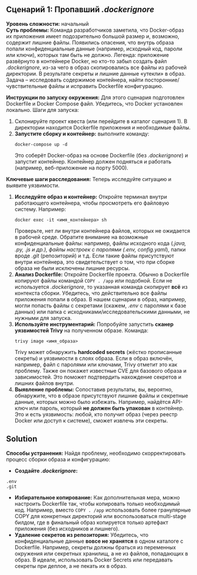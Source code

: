 
## Сценарий 1: Пропавший *.dockerignore*  
**Уровень сложности:** начальный  
**Суть проблемы:** Команда разработчиков заметила, что Docker-образ их приложения имеет подозрительно большой размер и, возможно, содержит лишние файлы. Появились опасения, что внутрь образа попали конфиденциальные данные (например, исходный код, пароли или ключи), которых там быть не должно. Легенда: приложение развёрнуто в контейнере Docker, но кто-то забыл создать файл *.dockerignore*, из-за чего в образ скопировались все файлы из рабочей директории. В результате секреты и лишние данные «утекли» в образ. Задача – исследовать содержимое контейнера, найти посторонние/чувствительные файлы и исправить Dockerfile конфигурацию.


**Инструкции по запуску окружения:** Для этого сценария подготовлен Dockerfile и Docker Compose файл. Убедитесь, что Docker установлен локально. Шаги для запуска:  
1. Склонируйте проект квеста (или перейдите в каталог сценария 1). В директории находится Dockerfile приложения и необходимые файлы.  
2. **Запустите сборку и контейнер:** выполните команду:  
   ```shell
   docker-compose up -d
   ```  
   Это соберёт Docker-образ на основе Dockerfile (без *.dockerignore*) и запустит контейнер. Контейнер должен подняться и работать (например, веб-приложение на порту 5000).  

**Ключевые шаги расследования:** Теперь исследуйте ситуацию и выявите уязвимости.  
1. **Исследуйте образ и контейнер:** Откройте терминал внутри работающего контейнера, чтобы просмотреть его файловую систему. Например:  
   ```shell
   docker exec -it <имя_контейнера> sh
   ```  
   Проверьте, нет ли внутри контейнера файлов, которых не ожидается в рабочей среде. Обратите внимание на возможные конфиденциальные файлы: например, файлы исходного кода (*.java, *.py, *.js и др.*), файлы настроек с паролями (*.env, config.yaml*), папки вроде *.git* (репозиторий) и т.д. Если такие файлы присутствуют внутри контейнера, это свидетельствует о том, что при сборке образа не были исключены лишние ресурсы.  
2. **Анализ Dockerfile:** Откройте Dockerfile проекта. Обычно в Dockerfile копируют файлы командой `COPY . /app` или подобной. Если не используется *.dockerignore*, то указанная команда скопирует **всё** из контекста сборки. Убедитесь, что действительно все файлы приложения попали в образ. В нашем сценарии в образ, например, могли попасть файлы с секретами (скажем, *.env* с паролями к базе данных) или папка с исходниками/исследовательскими данными, не нужными для запуска.  
3. **Используйте инструментарий:** Попробуйте запустить **сканер уязвимостей Trivy** на полученном образе. Команда:  
   ```shell
   trivy image <имя_образа>
   ```  
   Trivy может обнаружить **hardcoded secrets** (жёстко прописанные секреты) и уязвимости в слоях образа. Если в образ включён, например, файл с паролями или ключами, Trivy отметит это как проблему. Также он покажет известные CVE для базового образа и зависимостей. Это поможет подтвердить нахождение секретов и лишних файлов внутри.  
4. **Выявление проблемы:** Сопоставив результаты, вы, вероятно, обнаружите, что в образе присутствуют лишние файлы и секретные данные, которых можно было избежать. Например, найдётся API-ключ или пароль, который **не должен быть упакован** в контейнер. Это и есть уязвимость: любой, кто получит образ (через реестр Docker или доступ к системе), сможет извлечь эти секреты.  

## Solution
**Способы устранения:** Найдя проблему, необходимо скорректировать процесс сборки образа и конфигурацию:  
- **Создайте *.dockerignore*:** 
```
.env
.git
```
- **Избирательное копирование:** Как дополнительная мера, можно настроить Dockerfile так, чтобы копировать только необходимый код. Например, вместо `COPY . /app` использовать более гранулярные COPY для конкретных директорий или воспользоваться multi-stage билдом, где в финальный образ копируется только артефакт приложения (без исходников и лишнего).  
- **Удаление секретов из репозитория:** Убедитесь, что конфиденциальные данные **вовсе не хранятся** в одном каталоге с Dockerfile. Например, секреты должны браться из переменных окружения или секретных хранилищ, а не из файлов, попадающих в образ. В идеале, использовать Docker Secrets или передавать секреты при деплое, а не пекать их в образ.  

